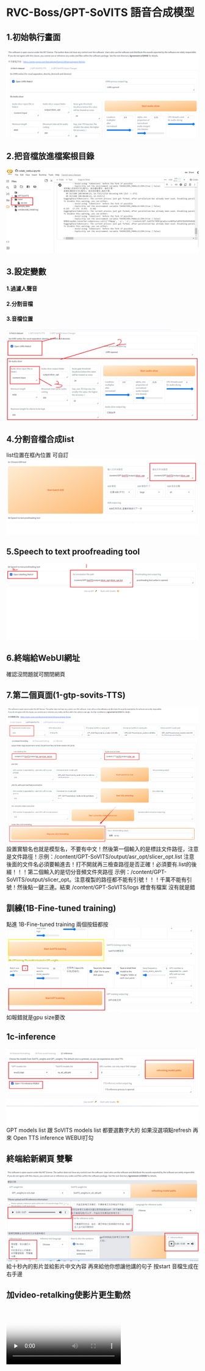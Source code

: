 # RVC-Boss/GPT-SoVITS 語音合成模型

## 1.初始執行畫面
![image](https://github.com/Timtimtimchen/video-retalking-RVC-BossGPT-SoVITS/blob/master/PHOTO/A.png)

## 2.把音檔放進檔案根目錄
![image](https://github.com/Timtimtimchen/video-retalking-RVC-BossGPT-SoVITS/blob/master/PHOTO/b.png)

## 3.設定變數
#### 1.過濾人聲音
#### 2.分割音檔
#### 3.音檔位置
![image](https://github.com/Timtimtimchen/video-retalking-RVC-BossGPT-SoVITS/blob/master/PHOTO/C.png)


## 4.分割音檔合成list
list位置在框內位置 可自訂
![image](https://github.com/Timtimtimchen/video-retalking-RVC-BossGPT-SoVITS/blob/master/PHOTO/D.png)

## 5.Speech to text proofreading tool
![image](https://github.com/Timtimtimchen/video-retalking-RVC-BossGPT-SoVITS/blob/master/PHOTO/e.png)

## 6.終端給WebUI網址
確認沒問題就可關閉網頁

## 7.第二個頁面(1-gtp-sovits-TTS)
![image](https://github.com/Timtimtimchen/video-retalking-RVC-BossGPT-SoVITS/blob/master/PHOTO/F.png)
設置實驗名也就是模型名，不要有中文！然後第一個輸入的是標註文件路徑，注意是文件路徑！示例：/content/GPT-SoVITS/output/asr_opt/slicer_opt.list 注意後面的文件名必須要輸進去！打不開就再三檢查路徑是否正確！必須要有.list的後綴！！！第二個輸入的是切分音頻文件夾路徑 示例：/content/GPT-SoVITS/output/slicer_opt。注意複製的路徑都不能有引號！！！千萬不能有引號！然後點一鍵三連。結束 /content/GPT-SoVITS/logs 裡會有檔案 沒有就是錯

## 訓練(1B-Fine-tuned training)
點進 1B-Fine-tuned training 兩個按鈕都按 
![image](https://github.com/Timtimtimchen/video-retalking-RVC-BossGPT-SoVITS/blob/master/PHOTO/g.png)
如報錯就是gpu size要改


## 1c-inference
![image](https://github.com/Timtimtimchen/video-retalking-RVC-BossGPT-SoVITS/blob/master/PHOTO/h.png)
GPT models list 跟 SoVITS models list 都要選數字大的 如果沒選項點refresh 再來 Open TTS inference WEBUI打勾

## 終端給新網頁 雙擊
![image](https://github.com/Timtimtimchen/video-retalking-RVC-BossGPT-SoVITS/blob/master/PHOTO/i.png)
給十秒內的影片並給影片中文內容
 再來給他你想讓他講的句子 按start
 音檔生成在右手邊

## 加video-retalking使影片更生動然

<video id="video" controls="" preload="none" poster="封面">
      <source id="mp4" src="https://github.com/Timtimtimchen/video-retalking-RVC-BossGPT-SoVITS/blob/master/PHOTO/%E8%94%A1%E8%8B%B1%E9%AD%82%E6%89%BE%E4%B8%AD%E5%9C%8B%E5%96%AE%E6%8C%91.mp4" type="video/mp4">
</videos>


<video id="video" controls="" preload="none" poster="封面">
      <source id="mp4" src="https://github.com/Timtimtimchen/video-retalking-RVC-BossGPT-SoVITS/blob/master/PHOTO/%E8%94%A1%E8%8B%B1%E9%AD%82%E6%8E%A8%E8%96%A6%E6%88%91%E8%AE%80%E7%A0%94%E7%A9%B6%E6%89%80.mp4" type="video/mp4">
</videos>

